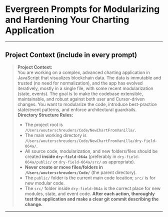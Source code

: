 # Evergreen Prompts for Modularizing and Hardening Your Charting Application

---

## Project Context (include in every prompt)

> **Project Context:**  
> You are working on a complex, advanced charting application in JavaScript that visualizes blockchain data. The data is immutable and trusted (no need for normalization), and the app has evolved iteratively, mostly in a single file, with some recent modularization (state, events). The goal is to make the codebase extensible, maintainable, and robust against both user and Cursor-driven changes. You want to modularize the code, introduce best-practice state/event patterns, and enforce architectural guardrails.  
> **Directory Structure Rules:**
> - The project root is `/Users/wouterschreuders/Code/NewChartFromVanilla/`.
> - The main working directory is `/Users/wouterschreuders/Code/NewChartFromVanilla/dry-field-064a/`.
> - All source code, modularization, and new folders/files should be created **inside `dry-field-064a`** (preferably in `dry-field-064a/public/` or `dry-field-064a/src/` as appropriate).
> - **Never create or move files/folders in `/Users/wouterschreuders/Code/`** (the parent directory).
> - The `public/` folder is the current main code location; `src/` is for new modular code.
> - The `src/` folder inside `dry-field-064a` is the correct place for new modules, state, and event code.
> **After each action, thoroughly test the application and make a clear git commit describing the change.**

--- 